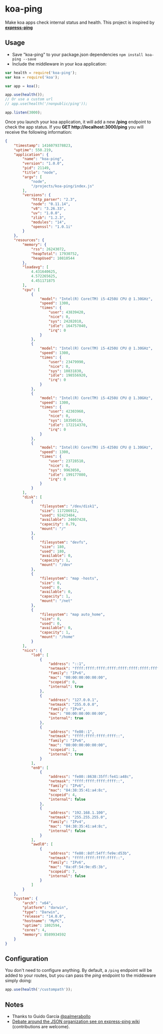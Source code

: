 koa-ping
========

Make koa apps check internal status and health. This project is inspired by **[express-ping](https://github.com/palmerabollo/express-ping)**

Usage
-----

* Save "koa-ping" to your package.json dependencies ```npm install koa-ping --save```
* Include the middleware in your koa application:

```javascript
var health = require('koa-ping');
var koa = require('koa');

var app = koa();

app.use(health());
// Or use a custom url
// app.use(health('/nonpublic/ping'));

app.listen(3000);
```

Once you launch your koa application, it will add a new **/ping** endpoint to check the app status. If you **GET http://localhost:3000/ping** you will receive the following information:

```json
{
    "timestamp": 1416079378823,
    "uptime": 550.219,
    "application": {
        "name": "koa-ping",
        "version": "1.0.0",
        "pid": 21149,
        "title": "node",
        "argv": [
            "node",
            "/projects/koa-ping/index.js"
        ],
        "versions": {
            "http_parser": "2.3",
            "node": "0.11.14",
            "v8": "3.26.33",
            "uv": "1.0.0",
            "zlib": "1.2.3",
            "modules": "14",
            "openssl": "1.0.1i"
        }
    },
    "resources": {
        "memory": {
            "rss": 26243072,
            "heapTotal": 17930752,
            "heapUsed": 10810544
        },
        "loadavg": [
            4.431640625,
            4.572265625,
            4.451171875
        ],
        "cpu": [
            {
                "model": "Intel(R) Core(TM) i5-4250U CPU @ 1.30GHz",
                "speed": 1300,
                "times": {
                    "user": 43839420,
                    "nice": 0,
                    "sys": 24282010,
                    "idle": 164757040,
                    "irq": 0
                }
            },
            {
                "model": "Intel(R) Core(TM) i5-4250U CPU @ 1.30GHz",
                "speed": 1300,
                "times": {
                    "user": 23479990,
                    "nice": 0,
                    "sys": 10831830,
                    "idle": 198556920,
                    "irq": 0
                }
            },
            {
                "model": "Intel(R) Core(TM) i5-4250U CPU @ 1.30GHz",
                "speed": 1300,
                "times": {
                    "user": 42303960,
                    "nice": 0,
                    "sys": 18350510,
                    "idle": 172214370,
                    "irq": 0
                }
            },
            {
                "model": "Intel(R) Core(TM) i5-4250U CPU @ 1.30GHz",
                "speed": 1300,
                "times": {
                    "user": 23728510,
                    "nice": 0,
                    "sys": 9963050,
                    "idle": 199177080,
                    "irq": 0
                }
            }
        ],
        "disk": [
            {
                "filesystem": "/dev/disk1",
                "size": 117286912,
                "used": 92423484,
                "available": 24607428,
                "capacity": 0.79,
                "mount": "/"
            },
            {
                "filesystem": "devfs",
                "size": 180,
                "used": 180,
                "available": 0,
                "capacity": 1,
                "mount": "/dev"
            },
            {
                "filesystem": "map -hosts",
                "size": 0,
                "used": 0,
                "available": 0,
                "capacity": 1,
                "mount": "/net"
            },
            {
                "filesystem": "map auto_home",
                "size": 0,
                "used": 0,
                "available": 0,
                "capacity": 1,
                "mount": "/home"
            }
        ],
        "nics": {
            "lo0": [
                {
                    "address": "::1",
                    "netmask": "ffff:ffff:ffff:ffff:ffff:ffff:ffff:ffff",
                    "family": "IPv6",
                    "mac": "00:00:00:00:00:00",
                    "scopeid": 0,
                    "internal": true
                },
                {
                    "address": "127.0.0.1",
                    "netmask": "255.0.0.0",
                    "family": "IPv4",
                    "mac": "00:00:00:00:00:00",
                    "internal": true
                },
                {
                    "address": "fe80::1",
                    "netmask": "ffff:ffff:ffff:ffff::",
                    "family": "IPv6",
                    "mac": "00:00:00:00:00:00",
                    "scopeid": 1,
                    "internal": true
                }
            ],
            "en0": [
                {
                    "address": "fe80::8638:35ff:fe41:a48c",
                    "netmask": "ffff:ffff:ffff:ffff::",
                    "family": "IPv6",
                    "mac": "84:38:35:41:a4:8c",
                    "scopeid": 4,
                    "internal": false
                },
                {
                    "address": "192.168.1.100",
                    "netmask": "255.255.255.0",
                    "family": "IPv4",
                    "mac": "84:38:35:41:a4:8c",
                    "internal": false
                }
            ],
            "awdl0": [
                {
                    "address": "fe80::8df:54ff:fe9e:d53b",
                    "netmask": "ffff:ffff:ffff:ffff::",
                    "family": "IPv6",
                    "mac": "0a:df:54:9e:d5:3b",
                    "scopeid": 7,
                    "internal": false
                }
            ]
        }
    },
    "system": {
        "arch": "x64",
        "platform": "darwin",
        "type": "Darwin",
        "release": "14.0.0",
        "hostname": "MyPC",
        "uptime": 1802594,
        "cores": 4,
        "memory": 8589934592
    }
}
```

Configuration
-------------

You don't need to configure anything. By default, a `/ping` endpoint will be added to your routes, but you can pass the _ping_ endpoint to the middeware simply doing:

```js
app.use(health('/custompath'));
```

Notes
-----
* Thanks to Guido García [@palmerabollo](https://github.com/palmerabollo)
* [Debate around the JSON organization see on express-ping wiki](https://github.com/palmerabollo/express-ping/wiki/Response-Format-Debate) (contributions are welcome).
